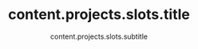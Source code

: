 ---
draft: false
title: 'content.projects.slots.title'
subtitle: 'content.projects.slots.subtitle'
description: 'content.projects.slots.description'
excerpt: 'content.projects.slots.excerpt'
category: 'professional'
thumbnail: '/images/slots/0.webp'

content: 'content.projects.slots.content'
tags: ['tags.cocos', 'tags.typescript', 'tags.javascript', 'tags.pogo', 'tags.slots']
#main_media: {type: 'image', url: '/images/risk/0.webp', origin: 'local', alt: 'Risk imagen principal'}
media: [
    {type: 'image', url: '/images/slots/1.webp', origin: 'local', alt: 'Risk imagen 1'},
    {type: 'image', url: '/images/slots/2.webp', origin: 'local', alt: 'Risk imagen 2'},
    {type: 'image', url: '/images/slots/3.webp', origin: 'local', alt: 'Risk imagen 3'},
    {type: 'image', url: '/images/slots/4.webp', origin: 'local', alt: 'Risk imagen 4'},
    {type: 'image', url: '/images/slots/5.webp', origin: 'local', alt: 'Risk imagen 5'}
]
links: [{url: 'https://www.pogo.com/games/pogo-slots', value: 'links.visit'}]

priority: 0

---